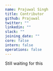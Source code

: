 ```yaml
---
name: Prajuwal Singh
title: Contributor
github: Prajuwal
twitter: ""
linkedin: ""
slack: ""
joining_date: ""
core: false
intern: false
operations: false
---
```


Still waiting for this
